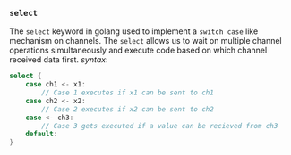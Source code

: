 ### `select`
The `select` keyword in golang used to implement a `switch case` like mechanism on channels. The `select` allows us to wait on multiple channel operations simultaneously and execute code based on which channel received data first.
*syntax*:
```go
select {
	case ch1 <- x1:
		// Case 1 executes if x1 can be sent to ch1
	case ch2 <- x2:
		// Case 2 executes if x2 can be sent to ch2
	case <- ch3:
		// Case 3 gets executed if a value can be recieved from ch3
	default:
}
```
